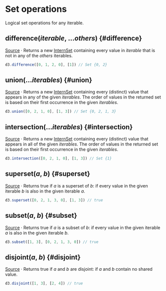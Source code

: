 # Set operations

Logical set operations for any iterable.

## difference(*iterable*, ...*others*) {#difference}

[Source](https://github.com/d3/d3-array/blob/main/src/difference.js) · Returns a new [InternSet](./intern.md#InternSet) containing every value in *iterable* that is not in any of the *others* iterables.

```js
d3.difference([0, 1, 2, 0], [1]) // Set {0, 2}
```

## union(...*iterables*) {#union}

[Source](https://github.com/d3/d3-array/blob/main/src/union.js) · Returns a new [InternSet](./intern.md#InternSet) containing every (distinct) value that appears in any of the given *iterables*. The order of values in the returned set is based on their first occurrence in the given *iterables*.

```js
d3.union([0, 2, 1, 0], [1, 3]) // Set {0, 2, 1, 3}
```

## intersection(...*iterables*) {#intersection}

[Source](https://github.com/d3/d3-array/blob/main/src/intersection.js) · Returns a new [InternSet](./intern.md#InternSet) containing every (distinct) value that appears in all of the given *iterables*. The order of values in the returned set is based on their first occurrence in the given *iterables*.

```js
d3.intersection([0, 2, 1, 0], [1, 3]) // Set {1}
```

## superset(*a*, *b*) {#superset}

[Source](https://github.com/d3/d3-array/blob/main/src/superset.js) · Returns true if *a* is a superset of *b*: if every value in the given iterable *b* is also in the given iterable *a*.

```js
d3.superset([0, 2, 1, 3, 0], [1, 3]) // true
```

## subset(*a*, *b*) {#subset}

[Source](https://github.com/d3/d3-array/blob/main/src/subset.js) · Returns true if *a* is a subset of *b*: if every value in the given iterable *a* is also in the given iterable *b*.

```js
d3.subset([1, 3], [0, 2, 1, 3, 0]) // true
```

## disjoint(*a*, *b*) {#disjoint}

[Source](https://github.com/d3/d3-array/blob/main/src/disjoint.js) · Returns true if *a* and *b* are disjoint: if *a* and *b* contain no shared value.

```js
d3.disjoint([1, 3], [2, 4]) // true
```

